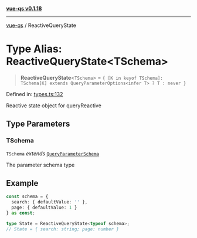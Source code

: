 [**vue-qs v0.1.18**](../README.md)

***

[vue-qs](../README.md) / ReactiveQueryState

# Type Alias: ReactiveQueryState\<TSchema\>

> **ReactiveQueryState**\<`TSchema`\> = `{ [K in keyof TSchema]: TSchema[K] extends QueryParameterOptions<infer T> ? T : never }`

Defined in: [types.ts:132](https://github.com/iamsomraj/vue-qs/blob/bdb41c8152865a4fb600c24be642289b5d115cbf/src/types.ts#L132)

Reactive state object for queryReactive

## Type Parameters

### TSchema

`TSchema` *extends* [`QueryParameterSchema`](QueryParameterSchema.md)

The parameter schema type

## Example

```ts
const schema = {
  search: { defaultValue: '' },
  page: { defaultValue: 1 }
} as const;

type State = ReactiveQueryState<typeof schema>;
// State = { search: string; page: number }
```
